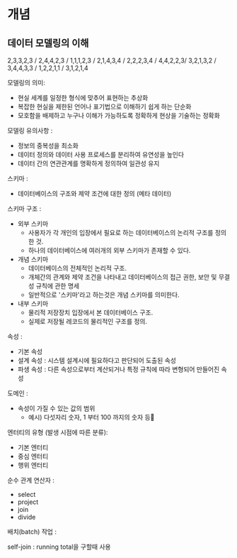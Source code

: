# 개념
## 데이터 모델링의 이해
2,3,3,2,3 / 2,4,4,2,3 / 1,1,1,2,3 / 2,1,4,3,4 / 2,2,2,3,4 / 4,4,2,2,3/ 3,2,1,3,2 / 3,4,4,3,3 / 1,2,2,1,1 / 3,1,2,1,4

모델링의 의미:
- 현실 세계를 일정한 형식에 맞추어 표현하는 추상화
- 복잡한 현실을 제한된 언어나 표기법으로 이해하기 쉽게 하는 단순화
- 모호함을 배제하고 누구나 이해가 가능하도록 정확하게 현상을 기술하는 정확화

모델링 유의사항 : 
- 정보의 중복성을 최소화
- 데이터 정의와 데이터 사용 프로세스를 분리하여 유연성을 높인다
- 데이터 간의 연관관계를 명확하게 정의하여 일관성 유지

스키마 : 
- 데이터베이스의 구조와 제약 조건에 대한 정의 (메타 데이터)

스키마 구조 :
- 외부 스키마
	- 사용자가 각 개인의 입장에서 필요로 하는 데이터베이스의 논리적 구조를 정의한 것.
	- 하나의 데이터베이스에 여러개의 외부 스키마가 존재할 수 있다.
- 개념 스키마
	- 데이터베이스의 전체적인 논리적 구조.
	- 개체간의 관계와 제약 조건을 나타내고 데이터베이스의 접근 권한, 보안 및 무결성 규칙에 관한 명세
	- 일반적으로 '스키마'라고 하는것은 개념 스키마를 의미한다.
- 내부 스키마
	- 물리적 저장장치 입장에서 본 데이터베이스 구조.
	- 실제로 저장될 레코드의 물리적인 구조를 정의.

속성 : 
- 기본 속성
- 설계 속성 : 시스템 설계시에 필요하다고 판단되어 도출된 속성
- 파생 속성 :  다른 속성으로부터 계산되거나 특정 규칙에 따라 변형되어 만들어진 속성

도메인 :
- 속성이 가질 수 있는 값의 범위
	- 예시) 다섯자리 숫자, 1 부터 100 까지의 숫자 등

엔터티의 유형 (발생 시점에 따른 분류): 
- 기본 엔터티
- 중심 엔터티
- 행위 엔터티

순수 관계 연산자 :
- select
- project
- join
- divide

배치(batch) 작업 : 

self-join : 
running total을 구할때 사용

